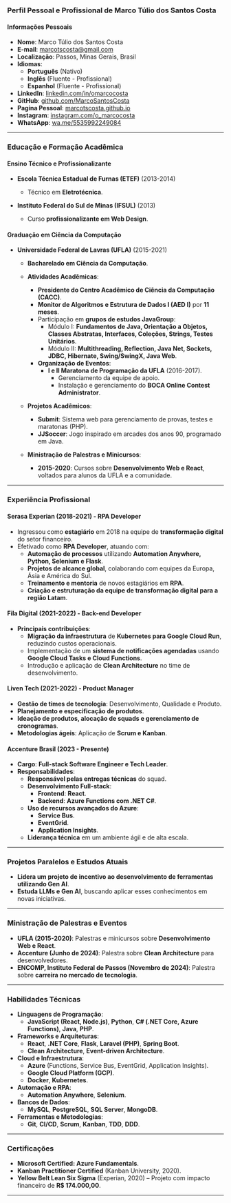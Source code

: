 ### **Perfil Pessoal e Profissional de Marco Túlio dos Santos Costa**

#### **Informações Pessoais**
- **Nome**: Marco Túlio dos Santos Costa
- **E-mail**: marcotscosta@gmail.com
- **Localização**: Passos, Minas Gerais, Brasil
- **Idiomas**:
  - **Português** (Nativo)
  - **Inglês** (Fluente - Profissional)
  - **Espanhol** (Fluente - Profissional)
- **LinkedIn**: [linkedin.com/in/omarcocosta](https://www.linkedin.com/in/o-marcocosta)
- **GitHub**: [github.com/MarcoSantosCosta](https://github.com/o-marcocosta)
- **Pagina Pessoal**: [marcotscosta.github.io](https://o-marcocosta.web.app/)
- **Instagram**: [instagram.com/o_marcocosta](https://www.instagram.com/o_marcocosta/)
- **WhatsApp**: [wa.me/5535992249084](https://wa.me/5535992249084)
---

### **Educação e Formação Acadêmica**
#### **Ensino Técnico e Profissionalizante**
- **Escola Técnica Estadual de Furnas (ETEF)** (2013-2014)
  - Técnico em **Eletrotécnica**.

- **Instituto Federal do Sul de Minas (IFSUL)** (2013)
  - Curso **profissionalizante em Web Design**.

#### **Graduação em Ciência da Computação**
- **Universidade Federal de Lavras (UFLA)** (2015-2021)
  - **Bacharelado em Ciência da Computação**.
  - **Atividades Acadêmicas**:
    - **Presidente do Centro Acadêmico de Ciência da Computação (CACC)**.
    - **Monitor de Algoritmos e Estrutura de Dados I (AED I)** por **11 meses**.
    - Participação em **grupos de estudos JavaGroup**:
      - Módulo I: **Fundamentos de Java, Orientação a Objetos, Classes Abstratas, Interfaces, Coleções, Strings, Testes Unitários**.
      - Módulo II: **Multithreading, Reflection, Java Net, Sockets, JDBC, Hibernate, Swing/SwingX, Java Web**.
    - **Organização de Eventos**:
      - **I e II Maratona de Programação da UFLA** (2016-2017).
        - Gerenciamento da equipe de apoio.
        - Instalação e gerenciamento do **BOCA Online Contest Administrator**.
  
  - **Projetos Acadêmicos**:
    - **Submit**: Sistema web para gerenciamento de provas, testes e maratonas (PHP).
    - **JJSoccer**: Jogo inspirado em arcades dos anos 90, programado em Java.

  - **Ministração de Palestras e Minicursos**:
    - **2015-2020**: Cursos sobre **Desenvolvimento Web e React**, voltados para alunos da UFLA e a comunidade.

---

### **Experiência Profissional**
#### **Serasa Experian (2018-2021) - RPA Developer**
- Ingressou como **estagiário** em 2018 na equipe de **transformação digital** do setor financeiro.
- Efetivado como **RPA Developer**, atuando com:
  - **Automação de processos** utilizando **Automation Anywhere, Python, Selenium e Flask**.
  - **Projetos de alcance global**, colaborando com equipes da Europa, Ásia e América do Sul.
  - **Treinamento e mentoria** de novos estagiários em **RPA**.
  - **Criação e estruturação da equipe de transformação digital para a região Latam**.

#### **Fila Digital (2021-2022) - Back-end Developer**
- **Principais contribuições**:
  - **Migração da infraestrutura** de **Kubernetes para Google Cloud Run**, reduzindo custos operacionais.
  - Implementação de um **sistema de notificações agendadas** usando **Google Cloud Tasks e Cloud Functions**.
  - Introdução e aplicação de **Clean Architecture** no time de desenvolvimento.

#### **Liven Tech (2021-2022) - Product Manager**
- **Gestão de times de tecnologia**: Desenvolvimento, Qualidade e Produto.
- **Planejamento e especificação de produtos**.
- **Ideação de produtos, alocação de squads e gerenciamento de cronogramas**.
- **Metodologias ágeis**: Aplicação de **Scrum e Kanban**.

#### **Accenture Brasil (2023 - Presente)**
- **Cargo**: **Full-stack Software Engineer e Tech Leader**.
- **Responsabilidades**:
  - **Responsável pelas entregas técnicas** do squad.
  - **Desenvolvimento Full-stack**:
    - **Frontend**: **React**.
    - **Backend**: **Azure Functions com .NET C#**.
  - **Uso de recursos avançados do Azure**:
    - **Service Bus**.
    - **EventGrid**.
    - **Application Insights**.
  - **Liderança técnica** em um ambiente ágil e de alta escala.

---

### **Projetos Paralelos e Estudos Atuais**
- **Lidera um projeto de incentivo ao desenvolvimento de ferramentas utilizando Gen AI**.
- **Estuda LLMs e Gen AI**, buscando aplicar esses conhecimentos em novas iniciativas.

---

### **Ministração de Palestras e Eventos**
- **UFLA (2015-2020)**: Palestras e minicursos sobre **Desenvolvimento Web e React**.
- **Accenture (Junho de 2024)**: Palestra sobre **Clean Architecture** para desenvolvedores.
- **ENCOMP, Instituto Federal de Passos (Novembro de 2024)**: Palestra sobre **carreira no mercado de tecnologia**.

---

### **Habilidades Técnicas**
- **Linguagens de Programação**:
  - **JavaScript (React, Node.js)**, **Python**, **C# (.NET Core, Azure Functions)**, **Java**, **PHP**.
- **Frameworks e Arquiteturas**:
  - **React**, **.NET Core**, **Flask**, **Laravel (PHP)**, **Spring Boot**.
  - **Clean Architecture**, **Event-driven Architecture**.
- **Cloud e Infraestrutura**:
  - **Azure** (Functions, Service Bus, EventGrid, Application Insights).
  - **Google Cloud Platform (GCP)**.
  - **Docker**, **Kubernetes**.
- **Automação e RPA**:
  - **Automation Anywhere**, **Selenium**.
- **Bancos de Dados**:
  - **MySQL**, **PostgreSQL**, **SQL Server**, **MongoDB**.
- **Ferramentas e Metodologias**:
  - **Git**, **CI/CD**, **Scrum**, **Kanban**, **TDD**, **DDD**.

---

### **Certificações**
- **Microsoft Certified: Azure Fundamentals**.
- **Kanban Practitioner Certified** (Kanban University, 2020).
- **Yellow Belt Lean Six Sigma** (Experian, 2020) – Projeto com impacto financeiro de **R$ 174.000,00**.

---
